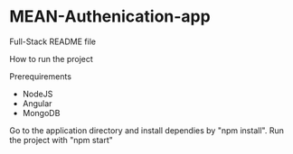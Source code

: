 # MEAN-Authenication-app

Full-Stack README file

How to run the project

Prerequirements
- NodeJS
- Angular
- MongoDB

Go to the application directory and install dependies by "npm install". Run the project with "npm start"
